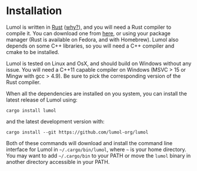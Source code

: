 # Installation

Lumol is written in [Rust][Rust] ([why?][why-rust]), and you will need a Rust
compiler to compile it. You can download one from [here][rust-download], or
using your package manager (Rust is available on Fedora, and with Homebrew).
Lumol also depends on some C++ libraries, so you will need a C++ compiler and
cmake to be installed.

Lumol is tested on Linux and OsX, and should build on Windows without any issue.
You will need a C++11 capable compiler on Windows (MSVC > 15 or Mingw with gcc >
4.9). Be sure to pick the corresponding version of the Rust compiler.

When all the dependencies are installed on you system, you can install the
latest release of Lumol using:

```
cargo install lumol
```

and the latest development version with:

```
cargo install --git https://github.com/lumol-org/lumol
```

Both of these commands will download and install the command line interface for
Lumol in `~/.cargo/bin/lumol`, where `~` is your home directory. You may want to
add `~/.cargo/bin` to your PATH or move the `lumol` binary in another directory
accessible in your PATH.


[Rust]: https://www.rust-lang.org/
[why-rust]: faq.html#Why%20is%20Lumol%20written%20in%20Rust?
[rust-download]: https://www.rust-lang.org/downloads.html
